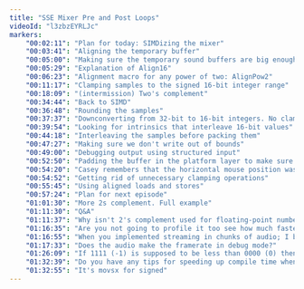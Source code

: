 ```yaml
---
title: "SSE Mixer Pre and Post Loops"
videoId: "l3zbzEYRLJc"
markers:
    "00:02:11": "Plan for today: SIMDizing the mixer"
    "00:03:41": "Aligning the temporary buffer"
    "00:05:00": "Making sure the temporary sound buffers are big enough to fit all samples"
    "00:05:29": "Explanation of Align16"
    "00:06:23": "Alignment macro for any power of two: AlignPow2"
    "00:11:17": "Clamping samples to the signed 16-bit integer range"
    "00:18:09": "(intermission) Two's complement"
    "00:34:44": "Back to SIMD"
    "00:36:48": "Rounding the samples"
    "00:37:37": "Downconverting from 32-bit to 16-bit integers. No clamping necessary!"
    "00:39:54": "Looking for intrinsics that interleave 16-bit values"
    "00:44:18": "Interleaving the samples before packing them"
    "00:47:27": "Making sure we don't write out of bounds"
    "00:49:00": "Debugging output using structured input"
    "00:52:50": "Padding the buffer in the platform layer to make sure we always have space for overwrites"
    "00:54:20": "Casey remembers that the horizontal mouse position was linked to music panning"
    "00:54:52": "Getting rid of unnecessary clamping operations"
    "00:55:45": "Using aligned loads and stores"
    "00:57:24": "Plan for next episode"
    "01:01:30": "More 2s complement. Full example"
    "01:11:30": "Q&A"
    "01:11:37": "Why isn't 2's complement used for floating-point numbers if it makes signed arithmetic easy?"
    "01:16:35": "Are you not going to profile it too see how much faster it gets?"
    "01:16:55": "When you implemented streaming in chunks of audio; I believe the code actually loads the entire file (with a platform layer VirtualAlloc) for each chunk. Is this just an artifact of the debug nature of that code?"
    "01:17:33": "Does the audio make the framerate in debug mode?"
    "01:26:09": "If 1111 (-1) is supposed to be less than 0000 (0) then how do number comparisons work on the CPU level?"
    "01:32:39": "Do you have any tips for speeding up compile time when using multiple translation units?"
    "01:32:55": "It's movsx for signed"
---
```

